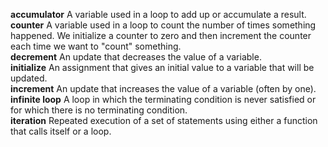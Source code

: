 <b>accumulator</b> A variable used in a loop to add up or accumulate a result.<br>
<b>counter</b> A variable used in a loop to count the number of times something happened. We initialize a counter to zero and then increment the counter each time we want to "count" something.<br>
<b>decrement</b> An update that decreases the value of a variable.<br>
<b>initialize</b> An assignment that gives an initial value to a variable that will be updated.<br>
<b>increment</b> An update that increases the value of a variable (often by one).<br>
<b>infinite loop</b> A loop in which the terminating condition is never satisfied or for which there is no terminating condition.<br>
<b>iteration</b> Repeated execution of a set of statements using either a function that calls itself or a loop.<br>